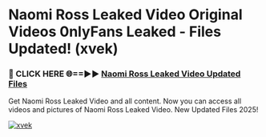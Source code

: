 # Naomi Ross Leaked Video Original Videos 0nlyFans Leaked - Files Updated! (xvek)

<h3>🔴 CLICK HERE 🌐==►► <a href="https://tinyurl.com/2wckxsce" rel="nofollow">Naomi Ross Leaked Video Updated Files</a></h3>

Get Naomi Ross Leaked Video and all content. Now you can access all videos and pictures of Naomi Ross Leaked Video. New Updated Files 2025!

[![xvek](https://i.imgur.com/AFduVYN.gif)](https://tinyurl.com/2wckxsce)
